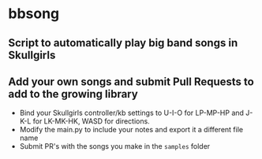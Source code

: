 # bbsong

## Script to automatically play big band songs in Skullgirls

## Add your own songs and submit Pull Requests to add to the growing library

* Bind your Skullgirls controller/kb settings to U-I-O for LP-MP-HP and J-K-L for LK-MK-HK, WASD for directions.
* Modify the main.py to include your notes and export it a different file name
* Submit PR's with the songs you make in the `samples` folder
